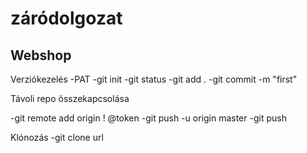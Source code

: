 # záródolgozat

## Webshop

Verziókezelés
-PAT
-git init
-git status
-git add .
-git commit -m "first"


Távoli repo összekapcsolása

-git remote add origin <url> ! @token
-git push -u origin master
-git push



Klónozás
-git clone url
